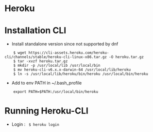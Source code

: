 # Heroku

# Installation CLI
- Install standalone version since not supported by dnf
```
    $ wget https://cli-assets.heroku.com/heroku-cli/channels/stable/heroku-cli-linux-x86.tar.gz -O heroku.tar.gz
    $ tar -xvzf heroku.tar.gz
    $ mkdir -p /usr/local/lib /usr/local/bin
    $ mv heroku-cli-v6.x.x-darwin-64 /usr/local/lib/heroku
    $ ln -s /usr/local/lib/heroku/bin/heroku /usr/local/bin/heroku
```

- Add to env PATH in ~/.bash_profile
```
    export PATH=$PATH:/usr/local/bin/heroku
```

# Running Heroku-CLI
- Login : ` $ heroku login`
